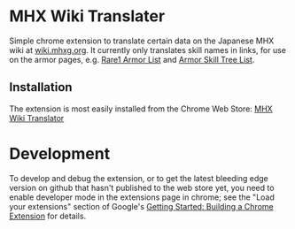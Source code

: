 # MHX Wiki Translater

Simple chrome extension to translate certain data on the Japanese MHX wiki at
[wiki.mhxg.org](http://wiki.mhxg.org/). It currently only translates skill
names in links, for use on the armor pages, e.g.
[Rare1 Armor List](http://wiki.mhxg.org/data/2301.html)
and
[Armor Skill Tree List](http://wiki.mhxg.org/data/2200.html).

## Installation

The extension is most easily installed from the Chrome Web Store:
[MHX Wiki Translator](https://chrome.google.com/webstore/detail/mhx-wiki-translator/iejikfjbfhkfmfkcmfbfaicclhlnalck)

# Development

To develop and debug the extension, or to get the latest bleeding edge version
on github that hasn't published to the web store yet, you need to enable
developer mode in the extensions page in chrome; see the "Load your extensions"
section of Google's
[Getting Started: Building a Chrome Extension](https://developer.chrome.com/extensions/getstarted)
for details.
